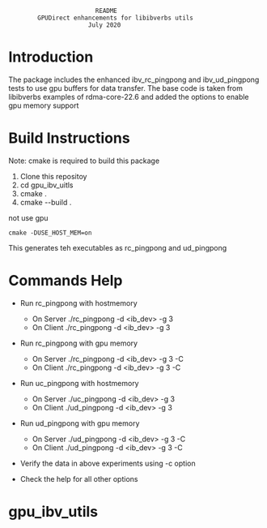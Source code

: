                             README
            GPUDirect enhancements for libibverbs utils
                          July 2020


Introduction
=============

The package includes the enhanced ibv_rc_pingpong and ibv_ud_pingpong tests to
use gpu buffers for data transfer. The base code is taken from libibverbs
examples of rdma-core-22.6 and added the options to enable gpu memory support

Build Instructions
==================

Note: cmake is required to build this package

1. Clone this repositoy
2. cd gpu_ibv_uitls
3. cmake .
4. cmake --build .

not use gpu

```
cmake -DUSE_HOST_MEM=on
```

This generates teh executables as rc_pingpong and ud_pingpong

Commands Help
============

- Run rc_pingpong with hostmemory
    - On Server
         ./rc_pingpong -d <ib_dev>  -g 3
    - On Client
         ./rc_pingpong -d <ib_dev>  -g 3 <server ip>

- Run rc_pingpong with gpu memory
    - On Server
         ./rc_pingpong -d <ib_dev>  -g 3 -C
    - On Client
         ./rc_pingpong -d <ib_dev>  -g 3 -C <server ip>

- Run uc_pingpong with hostmemory
    - On Server
         ./uc_pingpong -d <ib_dev>  -g 3
    - On Client
         ./ud_pingpong -d <ib_dev>  -g 3 <server ip>

- Run ud_pingpong with gpu memory
    - On Server
         ./ud_pingpong -d <ib_dev>  -g 3 -C
    - On Client
         ./ud_pingpong -d <ib_dev>  -g 3 -C <server ip>

- Verify the data in above experiments using -c option
- Check the help for all other options
# gpu_ibv_utils